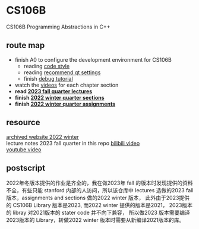 # CS106B
CS106B Programming Abstractions in C++
## route map  
* finish A0 to configure the development environment for CS106B  
    * reading [code style](https://web.stanford.edu/class/cs106b/resources/style_guide.html)
    * reading [recommend qt settings](https://web.stanford.edu/dept/cs_edu/resources/qt/recommended-settings)
    * finish [debug tutorial](https://web.stanford.edu/class/cs106b/assignments/0-namehash/DebuggerTutorial.pdf)
* watch the [videos](https://www.youtube.com/watch?v=FIroM06V2MA&list=PL-h0BZdG_K4kAmsfvAik-Za826pNbQd0d) for each chapter section  
* **read [2023 fall quarter lectures](./CS106B-2023-fall/class/cs106b/index.html)** 
* **finish [2022 winter quarter sections](https://web.stanford.edu/class/archive/cs/cs106b/cs106b.1224/about_section)**
* **finish [2022 winter quarter assignments](https://web.stanford.edu/class/archive/cs/cs106b/cs106b.1224/about_assignments)**

## resource  
[archived website 2022 winter](https://web.stanford.edu/class/archive/cs/cs106b/cs106b.1224/)  
lecture notes 2023 fall quarter in this repo
[bilibili video](https://www.bilibili.com/video/BV1G7411k7jG)  
[youtube video](https://www.youtube.com/playlist?list=PL-h0BZdG_K4kAmsfvAik-Za826pNbQd0d)  

## postscript
2022年冬版本提供的作业是齐全的，我在做2023年 fall 的版本时发现提供的资料不全，有些只能 stanford 内部的人访问，所以该仓库中 lectures 选做的2023 fall 版本，assignments and sections 做的2022 winter 版本， 此外由于2023提供的 CS106B Library 版本是2023, 而2022 winter 提供的版本是2021， 2023版本的 libray 对2021版本的 stater code 并不向下兼容， 所以做2023 版本需要编译2023版本的 Library，转做2022 winter 版本时需要从新编译2021版本的库。 